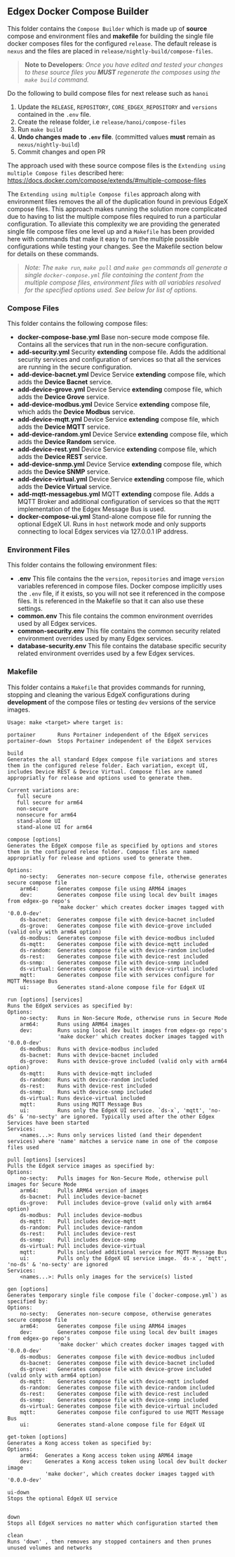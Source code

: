 

## Edgex Docker Compose Builder

This folder contains the `Compose Builder` which is made up of **source** compose and environment files and **makefile** for building the single file docker composes files for the configured `release`. The default release is `nexus` and the files are placed in `release/nightly-build/compose-files`. 

> **Note to Developers**: 
> *Once you have edited and tested your changes to these source files you **MUST** regenerate the composes using the `make build` command.*

Do the following to build compose files for next release such as `hanoi` 

1. Update the `RELEASE`, `REPOSITORY`, `CORE_EDGEX_REPOSITORY` and `versions` contained in the `.env` file.
2. Create the release folder, i.e `release/hanoi/compose-files`
3. Run `make build` 
4. **Undo changes made to `.env` file**. (committed values **must** remain as `nexus/nightly-build`)
5. Commit changes and open PR

The approach used with these source compose files is the `Extending using multiple Compose files` described here: https://docs.docker.com/compose/extends/#multiple-compose-files


The `Extending using multiple Compose files` approach along with environment files removes the all of the duplication found in previous EdgeX compose files. This approach makes running the solution more complicated due to having to list the multiple compose files required to run a particular configuration. To alleviate this complexity we are providing the generated single file compose files one level up and a `Makefile` has been provided here with commands that make it easy to run the multiple possible configurations while testing your changes. See the Makefile section below for details on these commands.

> *Note: The `make run`, `make pull` and `make gen` commands all generate a single `docker-compose.yml` file containing the content from the multiple compose files, environment files with all variables resolved for the specified options used. See below for list of options.*

### Compose Files

This folder contains the following compose files:

- **docker-compose-base.yml**
    Base non-secure mode compose file. Contains all the services that run in the non-secure configuration.  
- **add-security.yml**
    Security **extending** compose file. Adds the additional security services and configuration of services so that all the services are running in the secure configuration.
- **add-device-bacnet.yml**
    Device Service **extending** compose file, which adds the **Device Bacnet**  service.
- **add-device-grove.yml**
    Device Service **extending** compose file, which adds the **Device Grove**  service.
- **add-device-modbus.yml**
    Device Service **extending** compose file, which adds the **Device Modbus**  service.
- **add-device-mqtt.yml**
    Device Service **extending** compose file, which adds the **Device MQTT**  service.
- **add-device-random.yml**
    Device Service **extending** compose file, which adds the **Device Random**  service.
- **add-device-rest.yml**
    Device Service **extending** compose file, which adds the **Device REST** service.
- **add-device-snmp.yml**
    Device Service **extending** compose file, which adds the **Device SNMP**  service.
- **add-device-virtual.yml**
    Device Service **extending** compose file, which adds the **Device Virtual**  service.
- **add-mqtt-messagebus.yml**
    MQTT **extending** compose file. Adds a MQTT Broker and additional configuration of services so that the `MQTT` implementation of the Edgex Message Bus is used.
- **docker-compose-ui.yml**
    Stand-alone compose file for running the optional EdgeX UI. Runs in `host` network mode and only supports connecting to local Edgex services via 127.0.0.1 IP address.

### Environment Files

This folder contains the following environment files:

- **.env**
    This file contains the the `version`, `repositories` and image `version` variables referenced in compose files. Docker compose implicitly uses the `.env` file, if it exists, so you will not see it referenced in the compose files. It is referenced in the Makefile so that it can also use these settings.
- **common.env**
    This file contains the common environment overrides used by all Edgex services.
- **common-security.env**
    This file contains the common security related environment overrides used by many Edgex services.
- **database-security.env**
    This file contains the database specific security related environment overrides used by a few Edgex services.

### Makefile

This folder contains a `Makefile` that provides commands for running, stopping and cleaning the various EdgeX configurations during **development** of the compose files or testing `dev` versions of the service images.

```
Usage: make <target> where target is:
```
```
portainer       Runs Portainer independent of the EdgeX services
portainer-down	Stops Portainer independent of the EdgeX services
```
```
build
Generates the all standard Edgex compose file variations and stores them in the configured relese folder. Each variation, except UI, includes Device REST & Device Virtual. Compose files are named appropriatly for release and options used to generate them.

Current variations are:
   full secure 
   full secure for arm64
   non-secure
   nonsecure for arm64
   stand-alone UI
   stand-alone UI for arm64
```

```
compose [options] 
Generates the EdgeX compose file as specified by options and stores them in the configured relese folder. Compose files are named appropriatly for release and options used to generate them.

Options:
    no-secty:   Generates non-secure compose file, otherwise generates secure compose file
    arm64:      Generates compose file using ARM64 images
    dev:        Generates compose file using local dev built images from edgex-go repo's 
                'make docker' which creates docker images tagged with '0.0.0-dev'    
    ds-bacnet:  Generates compose file with device-bacnet included
    ds-grove:   Generates compose file with device-grove included (valid only with arm64 option)
    ds-modbus:  Generates compose file with device-modbus included
    ds-mqtt:    Generates compose file with device-mqtt included
    ds-random:  Generates compose file with device-random included
    ds-rest:    Generates compose file with device-rest included
    ds-snmp:    Generates compose file with device-snmp included
    ds-virtual: Generates compose file with device-virtual included
    mqtt:       Generates compose file with services configure for MQTT Message Bus 
    ui:         Generates stand-alone compose file for EdgeX UI	
```

```
run [options] [services]
Runs the EdgeX services as specified by:
Options:
    no-secty:   Runs in Non-Secure Mode, otherwise runs in Secure Mode
    arm64:      Runs using ARM64 images    
    dev:        Runs using local dev built images from edgex-go repo's    
                'make docker' which creates docker images tagged with '0.0.0-dev'
    ds-modbus:  Runs with device-modbus included
    ds-bacnet:  Runs with device-bacnet included
    ds-grove:   Runs with device-grove included (valid only with arm64 option)
    ds-mqtt:    Runs with device-mqtt included
    ds-random:  Runs with device-random included
    ds-rest:    Runs with device-rest included
    ds-snmp:    Runs with device-snmp included
    ds-virtual: Runs device-virtual included
    mqtt:       Runs using MQTT Message Bus
    ui:         Runs only the EdgeX UI service. `ds-x`, 'mqtt', 'no-ds' & 'no-secty' are ignored. Typically used after the other Edgex Services have been started
Services:
    <names...>: Runs only services listed (and their dependent services) where 'name' matches a service name in one of the compose files used
```
```				
pull [options] [services]
Pulls the EdgeX service images as specified by:
Options:
    no-secty:   Pulls images for Non-Secure Mode, otherwise pull images for Secure Mode
    arm64:      Pulls ARM64 version of images    
    ds-bacnet:  Pull includes device-bacnet 
    ds-grove:   Pull includes device-grove (valid only with arm64 option)
    ds-modbus:  Pull includes device-modbus 
    ds-mqtt:    Pull includes device-mqtt
    ds-random:  Pull includes device-random
    ds-rest:    Pull includes device-rest
    ds-snmp:    Pull includes device-snmp
    ds-virtual: Pull includes device-virtual
    mqtt:       Pulls included additional service for MQTT Message Bus 
    ui:         Pulls only the EdgeX UI service image. `ds-x`, 'mqtt', 'no-ds' & 'no-secty' are ignored
Services:
    <names...>: Pulls only images for the service(s) listed
```
```	
gen [options]
Generates temporary single file compose file (`docker-compose.yml`) as specified by:
Options:
    no-secty:   Generates non-secure compose, otherwise generates secure compose file
    arm64:      Generates compose file using ARM64 images    
    dev:        Generates compose file using local dev built images from edgex-go repo's 
                'make docker' which creates docker images tagged with '0.0.0-dev'
    ds-modbus:  Generates compose file with device-modbus included
    ds-bacnet:  Generates compose file with device-bacnet included
    ds-grove:   Generates compose file with device-grove included (valid only with arm64 option)
    ds-mqtt:    Generates compose file with device-mqtt included
    ds-random:  Generates compose file with device-random included
    ds-rest:    Generates compose file with device-rest included
    ds-snmp:    Generates compose file with device-snmp included
    ds-virtual: Generates compose file with device-virtual included
    mqtt:       Generates compose file configured to use MQTT Message Bus
    ui:         Generates stand-alone compose file for EdgeX UI
```
```
get-token [options] 
Generates a Kong access token as specified by:
Options:
    arm64:  Generates a Kong access token using ARM64 image
    dev:    Generates a Kong access token using local dev built docker image
            'make docker', which creates docker images tagged with '0.0.0-dev'    
```
```
ui-down 
Stops the optional EdgeX UI service
```

```    

down
Stops all EdgeX services no matter which configuration started them
```
```
clean
Runs 'down' , then removes any stopped containers and then prunes unused volumes and networks
```


